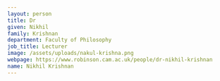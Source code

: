 ```yaml
---
layout: person
title: Dr
given: Nikhil
family: Krishnan
department: Faculty of Philosophy
job_title: Lecturer
image: /assets/uploads/nakul-krishna.png
webpage: https://www.robinson.cam.ac.uk/people/dr-nikhil-krishnan
name: Nikhil Krishnan
---
```

